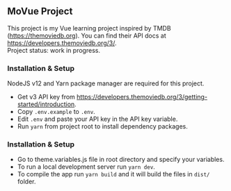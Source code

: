 ## MoVue Project

This project is my Vue learning project inspired by TMDB (https://themoviedb.org). You can find their API docs at https://developers.themoviedb.org/3/.  
Project status: work in progress.

### Installation & Setup

NodeJS v12 and Yarn package manager are required for this project.

- Get v3 API key from https://developers.themoviedb.org/3/getting-started/introduction.
- Copy `.env.example` to `.env`.
- Edit `.env` and paste your API key in the API key variable.  
- Run `yarn` from project root to install dependency packages.
  
### Installation & Setup

- Go to theme.variables.js file in root directory and specify your variables.
- To run a local development server run `yarn dev`.
- To compile the app run `yarn build` and it will build the files in `dist/` folder.
